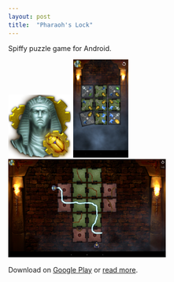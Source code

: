 ```yaml
---
layout: post
title:  "Pharaoh's Lock"
---
```


Spiffy puzzle game for Android.

![](pharaohslock.png)
<img src="pharaohslock1.png" style="height: 200px">
<img src="pharaohslock2.png" style="height: 200px">

Download on [Google Play](https://play.google.com/store/apps/details?id=com.galdurgames.pharaohslock)
or [read more](http://galdurgames.com/).
